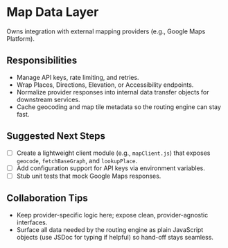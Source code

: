 # Map Data Layer

Owns integration with external mapping providers (e.g., Google Maps Platform).

## Responsibilities

- Manage API keys, rate limiting, and retries.
- Wrap Places, Directions, Elevation, or Accessibility endpoints.
- Normalize provider responses into internal data transfer objects for downstream services.
- Cache geocoding and map tile metadata so the routing engine can stay fast.

## Suggested Next Steps

- [ ] Create a lightweight client module (e.g., `mapClient.js`) that exposes `geocode`, `fetchBaseGraph`, and `lookupPlace`.
- [ ] Add configuration support for API keys via environment variables.
- [ ] Stub unit tests that mock Google Maps responses.

## Collaboration Tips

- Keep provider-specific logic here; expose clean, provider-agnostic interfaces.
- Surface all data needed by the routing engine as plain JavaScript objects (use JSDoc for typing if helpful) so hand-off stays seamless.
